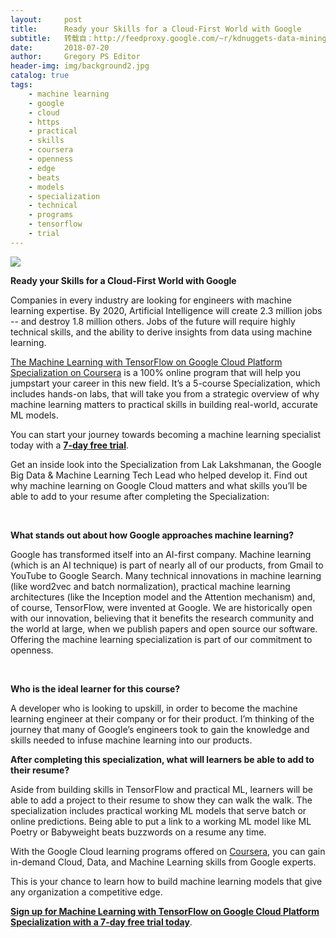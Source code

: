 ```yaml
---
layout:     post
title:      Ready your Skills for a Cloud-First World with Google
subtitle:   转载自：http://feedproxy.google.com/~r/kdnuggets-data-mining-analytics/~3/TP1t2Omva90/coursera-skills-cloud-first-world-google.html
date:       2018-07-20
author:     Gregory PS Editor
header-img: img/background2.jpg
catalog: true
tags:
    - machine learning
    - google
    - cloud
    - https
    - practical
    - skills
    - coursera
    - openness
    - edge
    - beats
    - models
    - specialization
    - technical
    - programs
    - tensorflow
    - trial
---
```


[![](http://feedproxy.google.com/images/google-cloud-coursera-635.jpg)
](https://click.linksynergy.com/deeplink?id=XUZwX0cABqY&mid=40328&murl=https%3A%2F%2Fwww.coursera.org%2Fspecializations%2Fmachine-learning-tensorflow-gcp)

**Ready your Skills for a Cloud-First World with Google** 

Companies in every industry are looking for engineers with machine learning expertise. By 2020, Artificial Intelligence will create 2.3 million jobs -- and destroy 1.8 million others. Jobs of the future will require highly technical skills, and the ability to derive insights from data using machine learning.

[The Machine Learning with TensorFlow on Google Cloud Platform Specialization on Coursera](https://click.linksynergy.com/deeplink?id=XUZwX0cABqY&mid=40328&murl=https%3A%2F%2Fwww.coursera.org%2Fspecializations%2Fmachine-learning-tensorflow-gcp) is a 100% online program that will help you jumpstart your career in this new field. It’s a 5-course Specialization, which includes hands-on labs, that will take you from a strategic overview of why machine learning matters to practical skills in building real-world, accurate ML models.

You can start your journey towards becoming a machine learning specialist today with a [**7-day free trial**](https://click.linksynergy.com/deeplink?id=XUZwX0cABqY&mid=40328&murl=https%3A%2F%2Fwww.coursera.org%2Fspecializations%2Fmachine-learning-tensorflow-gcp).

Get an inside look into the Specialization from Lak Lakshmanan, the Google Big Data & Machine Learning Tech Lead who helped develop it. Find out why machine learning on Google Cloud matters and what skills you’ll be able to add to your resume after completing the Specialization:

 

**What stands out about how Google approaches machine learning?**

Google has transformed itself into an AI-first company. Machine learning (which is an AI technique) is part of nearly all of our products, from Gmail to YouTube to Google Search. Many technical innovations in machine learning (like word2vec and batch normalization), practical machine learning architectures (like the Inception model and the Attention mechanism) and, of course, TensorFlow, were invented at Google. We are historically open with our innovation, believing that it benefits the research community and the world at large, when we publish papers and open source our software. Offering the machine learning specialization is part of our commitment to openness.

 

**Who is the ideal learner for this course?**

A developer who is looking to upskill, in order to become the machine learning engineer at their company or for their product. I’m thinking of the journey that many of Google’s engineers took to gain the knowledge and skills needed to infuse machine learning into our products.

**After completing this specialization, what will learners be able to add to their resume?**

Aside from building skills in TensorFlow and practical ML, learners will be able to add a project to their resume to show they can walk the walk. The specialization includes practical working ML models that serve batch or online predictions. Being able to put a link to a working ML model like ML Poetry or Babyweight beats buzzwords on a resume any time.

With the Google Cloud learning programs offered on [Coursera](https://click.linksynergy.com/deeplink?id=XUZwX0cABqY&mid=40328&murl=https%3A%2F%2Fwww.coursera.org%2Fgoogle-cloud-training), you can gain in-demand Cloud, Data, and Machine Learning skills from Google experts.

This is your chance to learn how to build machine learning models that give any organization a competitive edge.

[**Sign up for Machine Learning with TensorFlow on Google Cloud Platform Specialization with a 7-day free trial today**](https://click.linksynergy.com/deeplink?id=XUZwX0cABqY&mid=40328&murl=https%3A%2F%2Fwww.coursera.org%2Fspecializations%2Fmachine-learning-tensorflow-gcp).
